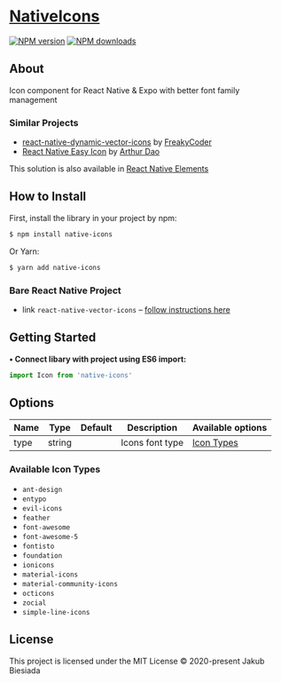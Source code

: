 # [NativeIcons](https://github.com/native-ly/native-icons)

[![NPM version](http://img.shields.io/npm/v/native-icons.svg?style=flat-square)](https://www.npmjs.com/package/native-icons)
[![NPM downloads](http://img.shields.io/npm/dm/native-icons.svg?style=flat-square)](https://www.npmjs.com/package/native-icons)

## About

Icon component for React Native & Expo with better font family management

### Similar Projects

- [react-native-dynamic-vector-icons](https://github.com/WrathChaos/react-native-dynamic-vector-icons/) by [FreakyCoder](https://github.com/WrathChaos/)
- [React Native Easy Icon](https://github.com/NewBieBR/react-native-easy-icon/) by [Arthur Dao](https://github.com/NewBieBR/)

This solution is also available in [React Native Elements](https://github.com/react-native-elements/react-native-elements/)

## How to Install

First, install the library in your project by npm:

```sh
$ npm install native-icons
```

Or Yarn:

```sh
$ yarn add native-icons
```

### Bare React Native Project

- link `react-native-vector-icons` – [follow instructions here](https://github.com/oblador/react-native-vector-icons#installation)

## Getting Started

**• Connect libary with project using ES6 import:**

```js
import Icon from 'native-icons'
```

## Options

| Name | Type   | Default | Description     | Available options                   |
| ---- | ------ | ------- | --------------- | ----------------------------------- |
| type | string | ` `     | Icons font type | [Icon Types](#available-icon-types) |

### Available Icon Types

- `ant-design`
- `entypo`
- `evil-icons`
- `feather`
- `font-awesome`
- `font-awesome-5`
- `fontisto`
- `foundation`
- `ionicons`
- `material-icons`
- `material-community-icons`
- `octicons`
- `zocial`
- `simple-line-icons`

## License

This project is licensed under the MIT License © 2020-present Jakub Biesiada
